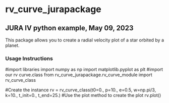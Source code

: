 # rv_curve_jurapackage

## JURA IV python example, May 09, 2023

This package allows you to create a radial velocity plot of a star orbited by a planet.

### Usage Instructions

#import libraries
import numpy as np
import matplotlib.pyplot as plt
#import our rv curve.class
from rv_curve_jurapackage.rv_curve_module import rv_curve_class

#Create the instance
rv = rv_curve_class(t0=0., p=10., e=0.5, w=np.pi/3, k=10., t_init=0., t_end=25.)
#Use the plot method to create the plot
rv.plot() 
